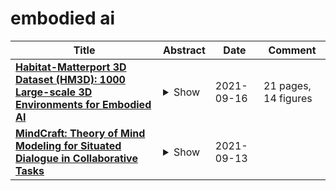 # embodied ai

| **Title** | **Abstract** | **Date** | **Comment** |
| --- | --- | --- | --- |
| **[Habitat-Matterport 3D Dataset (HM3D): 1000 Large-scale 3D Environments for Embodied AI](http://arxiv.org/abs/2109.08238v1)** | <details><summary>Show</summary><p>We present the Habitat-Matterport 3D (HM3D) dataset. HM3D is a large-scale dataset of 1,000 building-scale 3D reconstructions from a diverse set of real-world locations. Each scene in the dataset consists of a textured 3D mesh reconstruction of interiors such as multi-floor residences, stores, and other private indoor spaces. HM3D surpasses existing datasets available for academic research in terms of physical scale, completeness of the reconstruction, and visual fidelity. HM3D contains 112.5k m^2 of navigable space, which is 1.4 - 3.7x larger than other building-scale datasets such as MP3D and Gibson. When compared to existing photorealistic 3D datasets such as Replica, MP3D, Gibson, and ScanNet, images rendered from HM3D have 20 - 85% higher visual fidelity w.r.t. counterpart images captured with real cameras, and HM3D meshes have 34 - 91% fewer artifacts due to incomplete surface reconstruction. The increased scale, fidelity, and diversity of HM3D directly impacts the performance of embodied AI agents trained using it. In fact, we find that HM3D is `pareto optimal' in the following sense -- agents trained to perform PointGoal navigation on HM3D achieve the highest performance regardless of whether they are evaluated on HM3D, Gibson, or MP3D. No similar claim can be made about training on other datasets. HM3D-trained PointNav agents achieve 100% performance on Gibson-test dataset, suggesting that it might be time to retire that episode dataset.</p></details> | 2021-09-16 | 21 pages, 14 figures |
| **[MindCraft: Theory of Mind Modeling for Situated Dialogue in Collaborative Tasks](http://arxiv.org/abs/2109.06275v1)** | <details><summary>Show</summary><p>An ideal integration of autonomous agents in a human world implies that they are able to collaborate on human terms. In particular, theory of mind plays an important role in maintaining common ground during human collaboration and communication. To enable theory of mind modeling in situated interactions, we introduce a fine-grained dataset of collaborative tasks performed by pairs of human subjects in the 3D virtual blocks world of Minecraft. It provides information that captures partners' beliefs of the world and of each other as an interaction unfolds, bringing abundant opportunities to study human collaborative behaviors in situated language communication. As a first step towards our goal of developing embodied AI agents able to infer belief states of collaborative partners in situ, we build and present results on computational models for several theory of mind tasks.</p></details> | 2021-09-13 |  |
